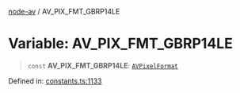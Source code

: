 [node-av](../globals.md) / AV\_PIX\_FMT\_GBRP14LE

# Variable: AV\_PIX\_FMT\_GBRP14LE

> `const` **AV\_PIX\_FMT\_GBRP14LE**: [`AVPixelFormat`](../type-aliases/AVPixelFormat.md)

Defined in: [constants.ts:1133](https://github.com/seydx/av/blob/f8631fc881b394300b1479f511d55cf1c370a87f/src/constants/constants.ts#L1133)

